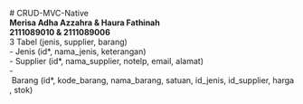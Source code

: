 ​#​ ​CRUD-MVC-Native <br>
 ​<b>Merisa Adha Azzahra & Haura Fathinah</b><br/> 
 ​<b>2111089010 & 2111089006</b><br/> 
 ​3 Tabel (jenis, supplier, barang) <br/> 
 ​-​ Jenis (id*, nama_jenis, keterangan) <br/> 
 ​-​ Supplier (id*, nama_supplier, notelp, email, alamat) <br/> 
 ​-​ Barang (id*, kode_barang, nama_barang, satuan, id_jenis, id_supplier, harga, stok) <br/> 
 ​<br/><br/>
